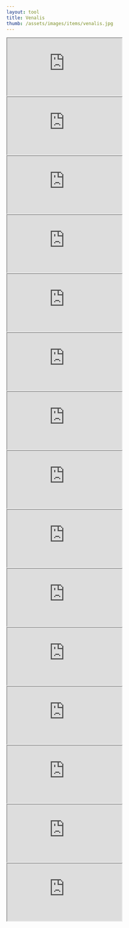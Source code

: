 ```yaml
---
layout: tool
title: Venalis
thumb: /assets/images/items/venalis.jpg
---
```


<iframe src="http://magic-items.herokuapp.com/item/embed/hk622bd"></iframe>
<iframe src="http://magic-items.herokuapp.com/item/embed/7w3hzfh"></iframe>
<iframe src="http://magic-items.herokuapp.com/item/embed/dq2x5x4"></iframe>
<iframe src="http://magic-items.herokuapp.com/item/embed/jm5v72x"></iframe>
<iframe src="http://magic-items.herokuapp.com/item/embed/2wbmuit"></iframe>

<iframe src="http://magic-items.herokuapp.com/item/embed/czjqcs5"></iframe>
<iframe src="http://magic-items.herokuapp.com/item/embed/vn52vsy"></iframe>
<iframe src="http://magic-items.herokuapp.com/item/embed/t5d3anp"></iframe>
<iframe src="http://magic-items.herokuapp.com/item/embed/uiqonx2"></iframe>
<iframe src="http://magic-items.herokuapp.com/item/embed/aqbg4fv"></iframe>

<iframe src="http://magic-items.herokuapp.com/item/embed/45d7bv3"></iframe>
<iframe src="http://magic-items.herokuapp.com/item/embed/mcadkui"></iframe>
<iframe src="http://magic-items.herokuapp.com/item/embed/75gsamm"></iframe>
<iframe src="http://magic-items.herokuapp.com/item/embed/feisyfz"></iframe>
<iframe src="http://magic-items.herokuapp.com/item/embed/ixqrekl"></iframe>
